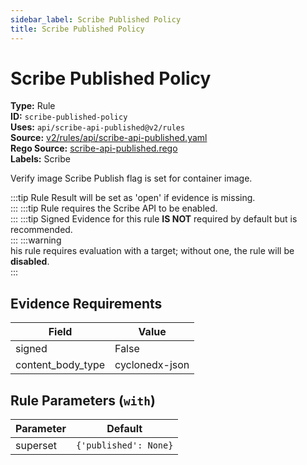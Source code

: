 ```yaml
---
sidebar_label: Scribe Published Policy
title: Scribe Published Policy
---  
```

# Scribe Published Policy  
**Type:** Rule  
**ID:** `scribe-published-policy`  
**Uses:** `api/scribe-api-published@v2/rules`  
**Source:** [v2/rules/api/scribe-api-published.yaml](https://github.com/scribe-public/sample-policies/v2/rules/api/scribe-api-published.yaml)  
**Rego Source:** [scribe-api-published.rego](https://github.com/scribe-public/sample-policies/v2/rules/api/scribe-api-published.rego)  
**Labels:** Scribe  

Verify image Scribe Publish flag is set for container image.

:::tip 
Rule Result will be set as 'open' if evidence is missing.  
::: 
:::tip 
Rule requires the Scribe API to be enabled.  
::: 
:::tip 
Signed Evidence for this rule **IS NOT** required by default but is recommended.  
::: 
:::warning  
his rule requires evaluation with a target; without one, the rule will be **disabled**.  
::: 

## Evidence Requirements  
| Field | Value |
|-------|-------|
| signed | False |
| content_body_type | cyclonedx-json |

## Rule Parameters (`with`)  
| Parameter | Default |
|-----------|---------|
| superset | `{'published': None}` |
